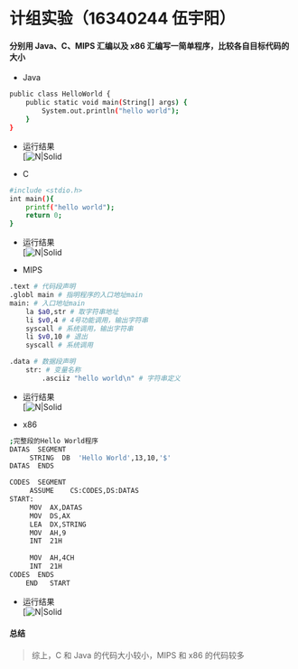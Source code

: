 # 计组实验（16340244 伍宇阳）  
#### 分别用 Java、C、MIPS 汇编以及 x86 汇编写一简单程序，比较各自目标代码的大小 
* Java
```sh
public class HelloWorld {
	public static void main(String[] args) {	
		System.out.println("hello world");
	}
}
```
* 运行结果  
[![N|Solid](http://imglf6.nosdn.127.net/img/aHBnT05NNXVUK2hidDI1U1REdm9iQW1kL3VGaEJWUXNicXplaHAvZlJXejRiN2RDTVU5MmF3PT0.png?imageView&thumbnail=500x0&quality=96&stripmeta=0)  

* C
```sh
#include <stdio.h> 
int main(){
	printf("hello world");
    return 0;
} 
```
* 运行结果  
[![N|Solid](http://imglf4.nosdn.127.net/img/aHBnT05NNXVUK2hidDI1U1REdm9iSVJlN0NrN0ZaOXRKak1RRkc4WVJUTTl2RVl4ZFFjY1d3PT0.png?imageView&thumbnail=500x0&quality=96&stripmeta=0)

* MIPS
```sh
.text # 代码段声明
.globl main # 指明程序的入口地址main
main: # 入口地址main
    la $a0,str # 取字符串地址
    li $v0,4 # 4号功能调用，输出字符串
    syscall # 系统调用，输出字符串
    li $v0,10 # 退出
    syscall # 系统调用

.data # 数据段声明
    str: # 变量名称
        .asciiz "hello world\n" # 字符串定义
```
* 运行结果  
[![N|Solid](http://imglf6.nosdn.127.net/img/aHBnT05NNXVUK2hidDI1U1REdm9iSFZjbEc1enhrVkw2SlFDeHhsekNFdTlwUnpDbElxMWhRPT0.png?imageView&thumbnail=500x0&quality=96&stripmeta=0)

* x86
```sh
;完整段的Hello World程序
DATAS  SEGMENT
     STRING  DB  'Hello World',13,10,'$'
DATAS  ENDS

CODES  SEGMENT
     ASSUME    CS:CODES,DS:DATAS
START:
     MOV  AX,DATAS
     MOV  DS,AX
     LEA  DX,STRING
     MOV  AH,9
     INT  21H
   
     MOV  AH,4CH
     INT  21H
CODES  ENDS
    END   START

```
* 运行结果  
[![N|Solid](http://imglf3.nosdn.127.net/img/aHBnT05NNXVUK2hidDI1U1REdm9iQm1KdVBxc3pmSFV4ZVRaUkFiaElJdnZ6UFlicGU5N2hBPT0.png?imageView&thumbnail=500x0&quality=96&stripmeta=0)   


#### 总结 
> 综上，C 和 Java 的代码大小较小，MIPS 和 x86 的代码较多    


